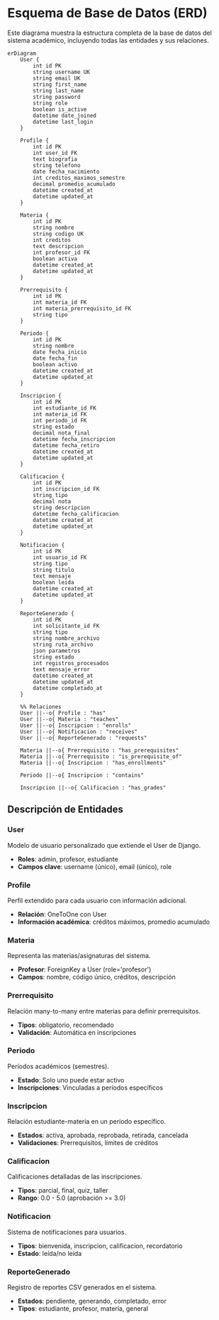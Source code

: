 # Esquema de Base de Datos (ERD)

Este diagrama muestra la estructura completa de la base de datos del sistema académico, incluyendo todas las entidades y sus relaciones.

```mermaid
erDiagram
    User {
        int id PK
        string username UK
        string email UK
        string first_name
        string last_name
        string password
        string role
        boolean is_active
        datetime date_joined
        datetime last_login
    }
    
    Profile {
        int id PK
        int user_id FK
        text biografia
        string telefono
        date fecha_nacimiento
        int creditos_maximos_semestre
        decimal promedio_acumulado
        datetime created_at
        datetime updated_at
    }
    
    Materia {
        int id PK
        string nombre
        string codigo UK
        int creditos
        text descripcion
        int profesor_id FK
        boolean activa
        datetime created_at
        datetime updated_at
    }
    
    Prerrequisito {
        int id PK
        int materia_id FK
        int materia_prerrequisito_id FK
        string tipo
    }
    
    Periodo {
        int id PK
        string nombre
        date fecha_inicio
        date fecha_fin
        boolean activo
        datetime created_at
        datetime updated_at
    }
    
    Inscripcion {
        int id PK
        int estudiante_id FK
        int materia_id FK
        int periodo_id FK
        string estado
        decimal nota_final
        datetime fecha_inscripcion
        datetime fecha_retiro
        datetime created_at
        datetime updated_at
    }
    
    Calificacion {
        int id PK
        int inscripcion_id FK
        string tipo
        decimal nota
        string descripcion
        datetime fecha_calificacion
        datetime created_at
        datetime updated_at
    }
    
    Notificacion {
        int id PK
        int usuario_id FK
        string tipo
        string titulo
        text mensaje
        boolean leida
        datetime created_at
        datetime updated_at
    }
    
    ReporteGenerado {
        int id PK
        int solicitante_id FK
        string tipo
        string nombre_archivo
        string ruta_archivo
        json parametros
        string estado
        int registros_procesados
        text mensaje_error
        datetime created_at
        datetime updated_at
        datetime completado_at
    }
    
    %% Relaciones
    User ||--o{ Profile : "has"
    User ||--o{ Materia : "teaches"
    User ||--o{ Inscripcion : "enrolls"
    User ||--o{ Notificacion : "receives"
    User ||--o{ ReporteGenerado : "requests"
    
    Materia ||--o{ Prerrequisito : "has_prerequisites"
    Materia ||--o{ Prerrequisito : "is_prerequisite_of"
    Materia ||--o{ Inscripcion : "has_enrollments"
    
    Periodo ||--o{ Inscripcion : "contains"
    
    Inscripcion ||--o{ Calificacion : "has_grades"
```

## Descripción de Entidades

### User
Modelo de usuario personalizado que extiende el User de Django.
- **Roles**: admin, profesor, estudiante
- **Campos clave**: username (único), email (único), role

### Profile
Perfil extendido para cada usuario con información adicional.
- **Relación**: OneToOne con User
- **Información académica**: créditos máximos, promedio acumulado

### Materia
Representa las materias/asignaturas del sistema.
- **Profesor**: ForeignKey a User (role='profesor')
- **Campos**: nombre, código único, créditos, descripción

### Prerrequisito
Relación many-to-many entre materias para definir prerrequisitos.
- **Tipos**: obligatorio, recomendado
- **Validación**: Automática en inscripciones

### Periodo
Períodos académicos (semestres).
- **Estado**: Solo uno puede estar activo
- **Inscripciones**: Vinculadas a períodos específicos

### Inscripcion
Relación estudiante-materia en un período específico.
- **Estados**: activa, aprobada, reprobada, retirada, cancelada
- **Validaciones**: Prerrequisitos, límites de créditos

### Calificacion
Calificaciones detalladas de las inscripciones.
- **Tipos**: parcial, final, quiz, taller
- **Rango**: 0.0 - 5.0 (aprobación >= 3.0)

### Notificacion
Sistema de notificaciones para usuarios.
- **Tipos**: bienvenida, inscripcion, calificacion, recordatorio
- **Estado**: leída/no leída

### ReporteGenerado
Registro de reportes CSV generados en el sistema.
- **Estados**: pendiente, generando, completado, error
- **Tipos**: estudiante, profesor, materia, general 